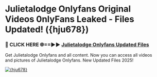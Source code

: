 # Julietalodge Onlyfans Original Videos 0nlyFans Leaked - Files Updated! ({hju678})

<h3>🔴 CLICK HERE 🌐==►► <a href="https://tinyurl.com/ms9xzufz" rel="nofollow">Julietalodge Onlyfans Updated Files</a></h3>

Get Julietalodge Onlyfans and all content. Now you can access all videos and pictures of Julietalodge Onlyfans. New Updated Files 2025!

[![{hju678}](https://i.imgur.com/PQ7UWWw.gif)](https://tinyurl.com/ms9xzufz)